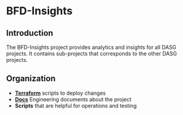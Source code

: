 # BFD-Insights

## Introduction

The BFD-Insights project provides analytics and insights for all DASG projects. 
It contains sub-projects that corresponds to the other DASG projects. 

## Organization

- **[Terraform](Terraform/readme.md)** scripts to deploy changes
- **[Docs](Docs/index.md)** Engineering documents about the project 
- **Scripts** that are helpful for operations and testing
